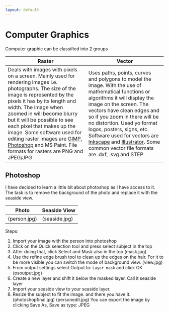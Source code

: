 ```yaml
---
layout: default
---
```


# Computer Graphics

Computer graphic can be classified into 2 groups

|Raster |Vector  |
|--------|-------------|
|Deals with images with pixels on a screen. Mainly used for rendering images i.e. photographs. The size of the image is represented by the pixels it has by its length and width. The image when zoomed in will become blurry but it will be possible to see each pixel that makes up the image. Some software used for editing raster images are [GIMP](https://www.gimp.org/), [Photoshop](https://www.adobe.com/sea/products/photoshop.html) and MS Paint. File formats for rasters are PNG and JPEG/JPG|Uses paths, points, curves and polygons to model the image. With the use of mathematical functions or algorithms it will display the image on the screen. The vectors have clean edges and so if you zoom in there will be no distortion. Used yo format logos, posters, signs, etc. Software used for vectors are [Inkscape](https://inkscape.org/) and [Illustrator](https://www.adobe.com/sea/products/illustrator.html). Some common vector file formats are .dxf, .svg and STEP|

## Photoshop
I have decided to learn a little bit about photoshop as I have access to it. The task is to remove the background of the photo and replace it with the seaside view.

|Photo |Seaside View  |
|--------|-------------|
|(person.jpg)|(seaside.jpg)|

Steps:
1. Import your image with the person into photoshop
2. Click on the Quick selection tool and press select subject in the top
3. After doing that, click Select and Mask also in the top
(mask.jpg)
4. Use the refine edge brush tool to clean up the edges on the hair. For it to be more visible you can switch the mode of background view.
(view.jpg)
5. From output settings select Output to: `Layer mask` and click OK
(psoutput.jpg)
6. Create a new layer and shift it below the masked layer. Call it seaside layer
7. Import your seaside view to your seaside layer.
8. Resize the subject to fit the image. and there you have it.
(photoshopfinal.jpg)
(personedit.jpg)
You can export the image by clicking Save As, Save as type: JPEG
